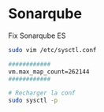 # Sonarqube

Fix Sonarqube ES
```bash
sudo vim /etc/sysctl.conf

############
vm.max_map_count=262144
############

# Recharger la conf
sudo sysctl -p
```